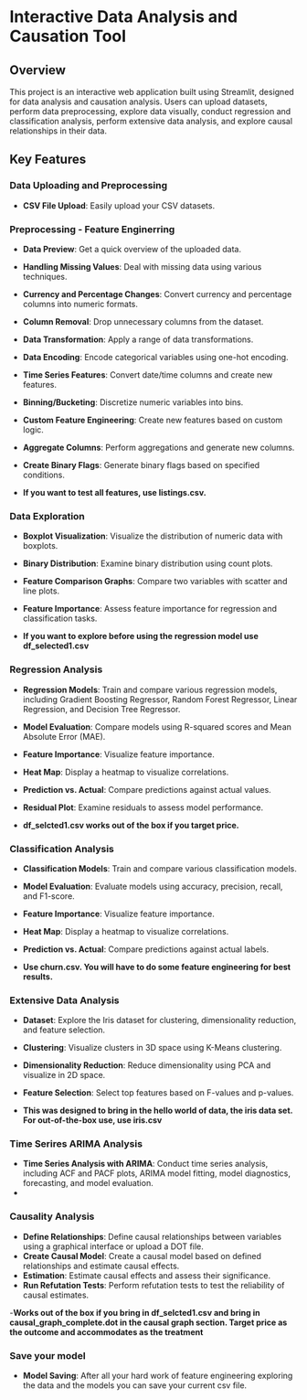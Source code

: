 # Interactive Data Analysis and Causation Tool

## Overview

This project is an interactive web application built using Streamlit, designed for data analysis and causation analysis. Users can upload datasets, perform data preprocessing, explore data visually, conduct regression and classification analysis, perform extensive data analysis, and explore causal relationships in their data.

## Key Features

### Data Uploading and Preprocessing

- **CSV File Upload**: Easily upload your CSV datasets.
### Preprocessing - Feature Enginerring

- **Data Preview**: Get a quick overview of the uploaded data.
- **Handling Missing Values**: Deal with missing data using various techniques.
- **Currency and Percentage Changes**: Convert currency and percentage columns into numeric formats.
- **Column Removal**: Drop unnecessary columns from the dataset.
- **Data Transformation**: Apply a range of data transformations.
- **Data Encoding**: Encode categorical variables using one-hot encoding.
- **Time Series Features**: Convert date/time columns and create new features.
- **Binning/Bucketing**: Discretize numeric variables into bins.
- **Custom Feature Engineering**: Create new features based on custom logic.
- **Aggregate Columns**: Perform aggregations and generate new columns.
- **Create Binary Flags**: Generate binary flags based on specified conditions.

- **If you want to test all features, use listings.csv.**

### Data Exploration

- **Boxplot Visualization**: Visualize the distribution of numeric data with boxplots.
- **Binary Distribution**: Examine binary distribution using count plots.
- **Feature Comparison Graphs**: Compare two variables with scatter and line plots.
- **Feature Importance**: Assess feature importance for regression and classification tasks.

- **If you want to explore before using the regression model use df_selected1.csv**

### Regression Analysis

- **Regression Models**: Train and compare various regression models, including Gradient Boosting Regressor, Random Forest Regressor, Linear Regression, and Decision Tree Regressor.
- **Model Evaluation**: Compare models using R-squared scores and Mean Absolute Error (MAE).
- **Feature Importance**: Visualize feature importance.
- **Heat Map**: Display a heatmap to visualize correlations.
- **Prediction vs. Actual**: Compare predictions against actual values.
- **Residual Plot**: Examine residuals to assess model performance.

- **df_selcted1.csv works out of the box if you target price.**

### Classification Analysis

- **Classification Models**: Train and compare various classification models.
- **Model Evaluation**: Evaluate models using accuracy, precision, recall, and F1-score.
- **Feature Importance**: Visualize feature importance.
- **Heat Map**: Display a heatmap to visualize correlations.
- **Prediction vs. Actual**: Compare predictions against actual labels.

- **Use churn.csv.  You will have to do some feature engineering for best results.**

### Extensive Data Analysis

- **Dataset**: Explore the Iris dataset for clustering, dimensionality reduction, and feature selection.
- **Clustering**: Visualize clusters in 3D space using K-Means clustering.
- **Dimensionality Reduction**: Reduce dimensionality using PCA and visualize in 2D space.
- **Feature Selection**: Select top features based on F-values and p-values.

- **This was designed to bring in the hello world of data, the iris data set.  For out-of-the-box use, use iris.csv**

### Time Serires ARIMA Analysis

- **Time Series Analysis with ARIMA**: Conduct time series analysis, including ACF and PACF plots, ARIMA model fitting, model diagnostics, forecasting, and model evaluation.
- 
### Causality Analysis

- **Define Relationships**: Define causal relationships between variables using a graphical interface or upload a DOT file.
- **Create Causal Model**: Create a causal model based on defined relationships and estimate causal effects.
- **Estimation**: Estimate causal effects and assess their significance.
- **Run Refutation Tests**: Perform refutation tests to test the reliability of causal estimates.

-**Works out of the box if you bring in df_selcted1.csv and bring in causal_graph_complete.dot in the causal graph section.  Target price as the outcome and accommodates as the treatment**

### Save your model
- **Model Saving**:  After all your hard work of feature engineering exploring the data and the models you can save your current csv file.
